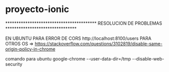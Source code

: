 # proyecto-ionic



***************************************** RESOLUCION DE PROBLEMAS ********************************

EN UBUNTU PARA ERROR DE CORS 
http://localhost:8100/users
PARA OTROS OS => https://stackoverflow.com/questions/3102819/disable-same-origin-policy-in-chrome

comando para ubuntu
google-chrome  --user-data-dir=/tmp --disable-web-security
